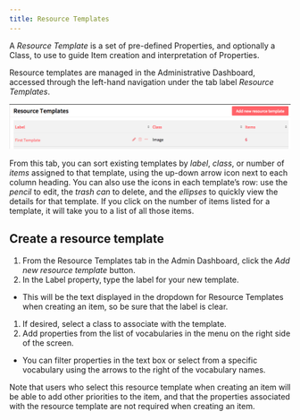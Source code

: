 ```yaml
---
title: Resource Templates
---
```


A *Resource Template* is a set of pre-defined Properties, and optionally a Class, to use to guide Item creation and interpretation of Properties. 

Resource templates are managed in the Administrative Dashboard, accessed through the left-hand navigation under the tab label *Resource Templates*. 

![Basic view of resource templates tab, showing the column titles and one template](../content/contentfiles/templates1.png)

From this tab, you can sort existing templates by *label*, *class*, or number of *items* assigned to that template, using the up-down arrow icon next to each column heading. You can also use the icons in each template’s row: use the *pencil* to edit, the *trash can* to delete, and the *ellipses* to quickly view the details for that template. If you click on the number of items listed for a template, it will take you to a list of all those items. 

## Create a resource template
1. From the Resource Templates tab in the Admin Dashboard, click the *Add new resource template* button.
1. In the Label property, type the label for your new template.
  - This will be the text displayed in the dropdown for Resource Templates when creating an item, so be sure that the label is clear.
1. If desired, select a class to associate with the template.
1. Add properties from the list of vocabularies in the menu on the right side of the screen.
  - You can filter properties in the text box or select from a specific vocabulary using the arrows to the right of the vocabulary names. 

Note that users who select this resource template when creating an item will be able to add other priorities to the item, and that the properties associated with the resource template are not required when creating an item.



